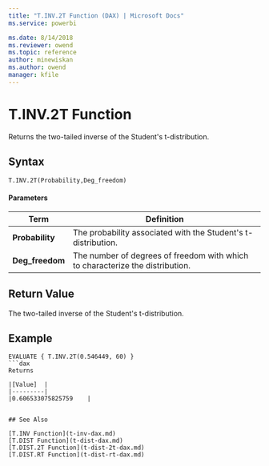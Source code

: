 ```yaml
---
title: "T.INV.2T Function (DAX) | Microsoft Docs"
ms.service: powerbi 

ms.date: 8/14/2018
ms.reviewer: owend
ms.topic: reference
author: minewiskan
ms.author: owend
manager: kfile
---
```

# T.INV.2T Function
Returns the two-tailed inverse of the Student's t-distribution.
 
  
## Syntax  
  
```dax
T.INV.2T(Probability,Deg_freedom)
```
  
#### Parameters  
  
|Term|Definition|  
|--------|--------------|  
|**Probability**|The probability associated with the Student's t-distribution.|  
|**Deg_freedom** |The number of degrees of freedom with which to characterize the distribution.|
  
## Return Value  
The two-tailed inverse of the Student's t-distribution. 
  
## Example  
  
```dax
EVALUATE { T.INV.2T(0.546449, 60) }
```dax
Returns

|[Value]  |
|---------|
|0.606533075825759    |


## See Also  

[T.INV Function](t-inv-dax.md)   
[T.DIST Function](t-dist-dax.md)   
[T.DIST.2T Function](t-dist-2t-dax.md)   
[T.DIST.RT Function](t-dist-rt-dax.md)   


  

